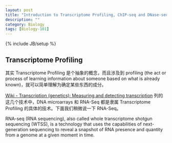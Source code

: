 ```yaml
---
layout: post
title: "Introduction to Transcriptome Profiling, ChIP-seq and DNase-seq"
description: ""
category: Biology
tags: [Biology-101]
---
```

{% include JB/setup %}

## Transcriptome Profiling

其实 Transcriptome Profiling 是个抽象的概念，而且涉及到 profiling (the act or process of learning information about someone based on what is already known)，就可以简单理解为确定某些东西的成分。

[Wiki - Transcription (genetics): Measuring and detecting transcription](https://en.wikipedia.org/wiki/Transcription_(genetics)#Measuring_and_detecting_transcription) 列的这几个技术中，DNA microarrays 和 RNA-Seq 都是隶属 Transcriptome Profiling 的具体的技术。下面我们稍微说一下 RNA-Seq。

RNA-seq (RNA sequencing), also called whole transcriptome shotgun sequencing (WTSS), is a technology that uses the capabilities of next-generation sequencing to reveal a snapshot of RNA presence and quantity from a genome at a given moment in time.